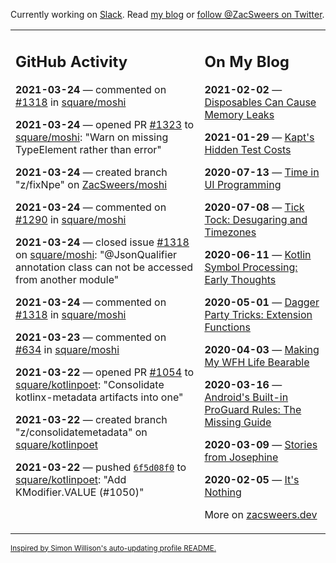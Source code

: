 Currently working on [Slack](https://slack.com/). Read [my blog](https://zacsweers.dev/) or [follow @ZacSweers on Twitter](https://twitter.com/ZacSweers).

<table><tr><td valign="top" width="60%">

## GitHub Activity
<!-- githubActivity starts -->
**2021-03-24** — commented on [#1318](https://github.com/square/moshi/issues/1318#issuecomment-806328836) in [square/moshi](https://api.github.com/repos/square/moshi)

**2021-03-24** — opened PR [#1323](https://api.github.com/repos/square/moshi/pulls/1323) to [square/moshi](https://api.github.com/repos/square/moshi): "Warn on missing TypeElement rather than error"

**2021-03-24** — created branch "z/fixNpe" on [ZacSweers/moshi](https://api.github.com/repos/ZacSweers/moshi)

**2021-03-24** — commented on [#1290](https://github.com/square/moshi/issues/1290#issuecomment-805505481) in [square/moshi](https://api.github.com/repos/square/moshi)

**2021-03-24** — closed issue [#1318](https://api.github.com/repos/square/moshi/issues/1318) on [square/moshi](https://api.github.com/repos/square/moshi): "@JsonQualifier annotation class can not be accessed from another module"

**2021-03-24** — commented on [#1318](https://github.com/square/moshi/issues/1318#issuecomment-805504442) in [square/moshi](https://api.github.com/repos/square/moshi)

**2021-03-23** — commented on [#634](https://github.com/square/moshi/issues/634#issuecomment-804670996) in [square/moshi](https://api.github.com/repos/square/moshi)

**2021-03-22** — opened PR [#1054](https://api.github.com/repos/square/kotlinpoet/pulls/1054) to [square/kotlinpoet](https://api.github.com/repos/square/kotlinpoet): "Consolidate kotlinx-metadata artifacts into one"

**2021-03-22** — created branch "z/consolidatemetadata" on [square/kotlinpoet](https://api.github.com/repos/square/kotlinpoet)

**2021-03-22** — pushed [`6f5d08f0`](https://github.com/square/kotlinpoet/commit/6f5d08f0134268d044b816d01d6999f4cb9b5e77) to [square/kotlinpoet](https://api.github.com/repos/square/kotlinpoet): "Add KModifier.VALUE (#1050)"
<!-- githubActivity ends -->
</td><td valign="top" width="40%">

## On My Blog
<!-- blog starts -->
**2021-02-02** — [Disposables Can Cause Memory Leaks](https://www.zacsweers.dev/disposables-can-cause-memory-leaks/)

**2021-01-29** — [Kapt's Hidden Test Costs](https://www.zacsweers.dev/kapts-hidden-test-costs/)

**2020-07-13** — [Time in UI Programming](https://www.zacsweers.dev/time-in-ui/)

**2020-07-08** — [Tick Tock: Desugaring and Timezones](https://www.zacsweers.dev/ticktock-desugaring-timezones/)

**2020-06-11** — [Kotlin Symbol Processing: Early Thoughts](https://www.zacsweers.dev/kotlin-symbol-processor-early-thoughts/)

**2020-05-01** — [Dagger Party Tricks: Extension Functions](https://www.zacsweers.dev/dagger-party-tricks-extension-functions/)

**2020-04-03** — [Making My WFH Life Bearable](https://www.zacsweers.dev/making-wfh-life-bearable/)

**2020-03-16** — [Android's Built-in ProGuard Rules: The Missing Guide](https://www.zacsweers.dev/android-proguard-rules/)

**2020-03-09** — [Stories from Josephine](https://www.zacsweers.dev/stories-from-josephine/)

**2020-02-05** — [It's Nothing](https://www.zacsweers.dev/its-nothing/)
<!-- blog ends -->
More on [zacsweers.dev](https://zacsweers.dev/)
</td></tr></table>

<sub><a href="https://simonwillison.net/2020/Jul/10/self-updating-profile-readme/">Inspired by Simon Willison's auto-updating profile README.</a></sub>